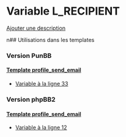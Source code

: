 # Variable L_RECIPIENT
[Ajouter une description](https://fa-tvars.appspot.com/L_RECIPIENT)

n## Utilisations dans les templates

### Version PunBB

#### [Template profile_send_email](punbb/profile_send_email.md)
* [Variable à la ligne 33](../punbb/profile_send_email.tpl#L33)

### Version phpBB2

#### [Template profile_send_email](subsilver/profile_send_email.md)
* [Variable à la ligne 12](../subsilver/profile_send_email.tpl#L12)